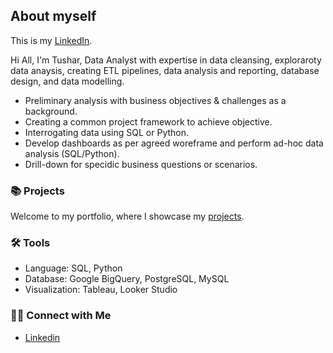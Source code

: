 ## About myself

This is my [LinkedIn](https://www.linkedin.com/in/tushar-saxena-5b189b12/).


Hi All, I'm Tushar, Data Analyst with expertise in data cleansing, exploraroty data anaysis, creating ETL pipelines, data analysis and reporting, database design, and data modelling. 

- Preliminary analysis with business objectives & challenges as a background.
- Creating a common project framework to achieve objective.
- Interrogating data using SQL or Python.
- Develop dashboards as per agreed woreframe and perform ad-hoc data analysis (SQL/Python).
- Drill-down for specidic business questions or scenarios.

### 📚 Projects

Welcome to my portfolio, where I showcase my [projects](https://github.com/tusharkumarsaxena/data_portfolio/main/README.md).

### 🛠️ Tools

- Language: SQL, Python
- Database: Google BigQuery, PostgreSQL, MySQL
- Visualization: Tableau, Looker Studio

### 👋🏻 Connect with Me

- [Linkedin]([https://www.linkedin.com/in/katiehuangx/](https://www.linkedin.com/in/tushar-saxena-5b189b12/))
